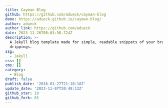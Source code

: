 ```yaml
---
title: Cayman Blog
github: https://github.com/adueck/cayman-blog
demo: https://adueck.github.io/cayman-blog/
author: adueck
author_link: https://github.com/adueck
date: 2023-11-26T08:03:58.724Z
description: >-
  A Jekyll blog template made for simple, readable snippets of your brain
  drippings.
ssg:
  - Jekyll
css: []
cms: []
category:
  - Blog
draft: false
publish_date: '2016-01-27T21:10:18Z'
update_date: '2023-11-07T20:48:13Z'
github_star: 19
github_fork: 65
---
```

